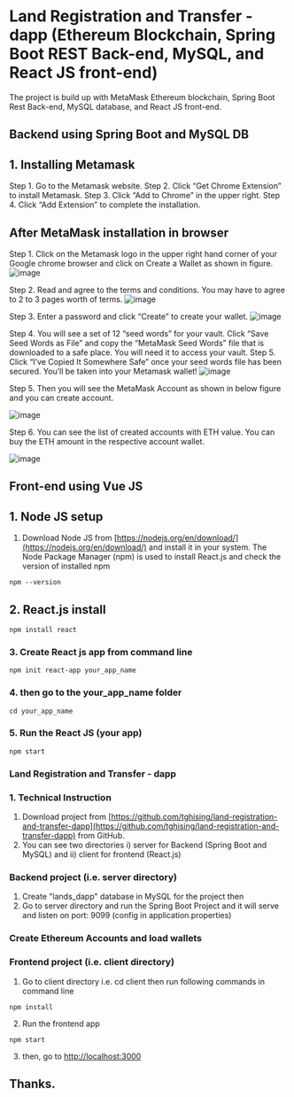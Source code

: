 # Land Registration and Transfer - dapp (Ethereum Blockchain, Spring Boot REST Back-end, MySQL, and React JS front-end)
The project is build up with MetaMask Ethereum blockchain, Spring Boot Rest Back-end, MySQL database, and React JS front-end. 

## Backend using Spring Boot and MySQL DB

## 1. Installing Metamask
Step 1. Go to the Metamask website.
Step 2. Click “Get Chrome Extension” to install Metamask.
Step 3. Click “Add to Chrome” in the upper right.
Step 4. Click “Add Extension” to complete the installation.

## After MetaMask installation in browser

Step 1. Click on the Metamask logo in the upper right hand corner of your Google chrome browser and click on Create a Wallet as shown in figure.
![image](https://user-images.githubusercontent.com/38654670/151543221-edf4a3a8-fefd-4bb8-96ab-0f3d7ed35e73.png)

Step 2. Read and agree to the terms and conditions. You may have to agree to 2 to 3 pages worth of terms.
![image](https://user-images.githubusercontent.com/38654670/151543344-c46b099b-b22b-4553-8112-5226b1571157.png)

Step 3. Enter a password and click “Create” to create your wallet.
![image](https://user-images.githubusercontent.com/38654670/151543468-db0a1776-e064-4b64-97ee-110524baeee4.png)

Step 4. You will see a set of 12 “seed words” for your vault. Click “Save Seed Words as File” and copy the “MetaMask Seed Words” file that is downloaded to a safe place. You will need it to access your vault.
Step 5. Click “I’ve Copied It Somewhere Safe” once your seed words file has been secured. You’ll be taken into your Metamask wallet!
![image](https://user-images.githubusercontent.com/38654670/151542960-feb606f4-bfd7-4747-b57e-7d0009ccb238.png)

Step 5. Then you will see the MetaMask Account as shown in below figure and you can create account. 

![image](https://user-images.githubusercontent.com/38654670/151543694-f627eec6-bce5-4a45-aebd-0c5e751d69d5.png)

Step 6. You can see the list of created accounts with ETH value. You can buy the ETH amount in the respective account wallet. 

![image](https://user-images.githubusercontent.com/38654670/151544091-883ee6e3-7504-4889-995b-72bd3ec2d637.png)

## Front-end using Vue JS

## 1. Node JS setup
1. Download Node JS from [https://nodejs.org/en/download/](https://nodejs.org/en/download/) and install it in your system. The Node Package Manager (npm) is used to install React.js
and check the version of installed npm
```
npm --version
```
## 2. React.js install
```
npm install react
```
### 3. Create React js app from command line
```
npm init react-app your_app_name
```
### 4.  then go to the your_app_name folder
```
cd your_app_name 
```
### 5. Run the React JS (your app)
```
npm start
```

### Land Registration and Transfer - dapp
### 1. Technical Instruction
1. Download project from [https://github.com/tghising/land-registration-and-transfer-dapp](https://github.com/tghising/land-registration-and-transfer-dapp) from GitHub.
2. You can see two directories i) server for Backend (Spring Boot and MySQL) and ii) client for frontend (React.js)
### Backend project (i.e. server directory)
1. Create "lands_dapp" database in MySQL for the project then
2. Go to server directory and run the Spring Boot Project and it will serve and listen on port: 9099 (config in application.properties) 

### Create Ethereum Accounts and load wallets

### Frontend project (i.e. client directory)
1. Go to client directory i.e. cd client then run following commands in command line
```
npm install 
```
2. Run the frontend app
```
npm start
```
3. then, go to [http://localhost:3000](http://localhost:3000)


## Thanks.

